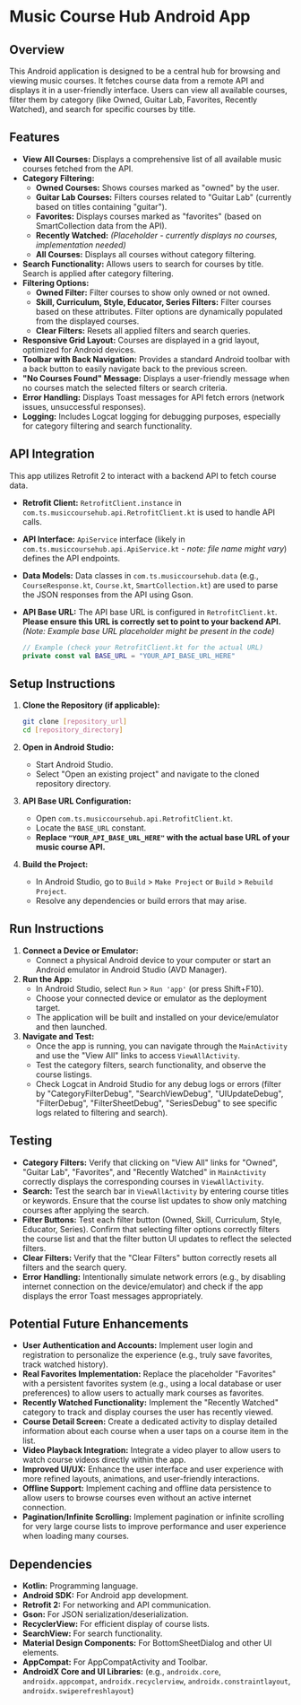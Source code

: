 # Music Course Hub Android App

## Overview

This Android application is designed to be a central hub for browsing and viewing music courses. It fetches course data from a remote API and displays it in a user-friendly interface.  Users can view all available courses, filter them by category (like Owned, Guitar Lab, Favorites, Recently Watched), and search for specific courses by title.

## Features

*   **View All Courses:** Displays a comprehensive list of all available music courses fetched from the API.
*   **Category Filtering:**
    *   **Owned Courses:** Shows courses marked as "owned" by the user.
    *   **Guitar Lab Courses:** Filters courses related to "Guitar Lab" (currently based on titles containing "guitar").
    *   **Favorites:**  Displays courses marked as "favorites" (based on SmartCollection data from the API).
    *   **Recently Watched:**  *(Placeholder - currently displays no courses, implementation needed)*
    *   **All Courses:**  Displays all courses without category filtering.
*   **Search Functionality:** Allows users to search for courses by title. Search is applied after category filtering.
*   **Filtering Options:**
    *   **Owned Filter:** Filter courses to show only owned or not owned.
    *   **Skill, Curriculum, Style, Educator, Series Filters:**  Filter courses based on these attributes. Filter options are dynamically populated from the displayed courses.
    *   **Clear Filters:** Resets all applied filters and search queries.
*   **Responsive Grid Layout:** Courses are displayed in a grid layout, optimized for Android devices.
*   **Toolbar with Back Navigation:**  Provides a standard Android toolbar with a back button to easily navigate back to the previous screen.
*   **"No Courses Found" Message:**  Displays a user-friendly message when no courses match the selected filters or search criteria.
*   **Error Handling:** Displays Toast messages for API fetch errors (network issues, unsuccessful responses).
*   **Logging:** Includes Logcat logging for debugging purposes, especially for category filtering and search functionality.

## API Integration

This app utilizes Retrofit 2 to interact with a backend API to fetch course data.

*   **Retrofit Client:**  `RetrofitClient.instance` in `com.ts.musiccoursehub.api.RetrofitClient.kt` is used to handle API calls.
*   **API Interface:** `ApiService` interface (likely in `com.ts.musiccoursehub.api.ApiService.kt` - *note: file name might vary*) defines the API endpoints.
*   **Data Models:** Data classes in `com.ts.musiccoursehub.data` (e.g., `CourseResponse.kt`, `Course.kt`, `SmartCollection.kt`) are used to parse the JSON responses from the API using Gson.
*   **API Base URL:**  The API base URL is configured in `RetrofitClient.kt`.  **Please ensure this URL is correctly set to point to your backend API.**  *(Note:  Example base URL placeholder might be present in the code)*

    ```kotlin
    // Example (check your RetrofitClient.kt for the actual URL)
    private const val BASE_URL = "YOUR_API_BASE_URL_HERE"
    ```

## Setup Instructions

1.  **Clone the Repository (if applicable):**
    ```bash
    git clone [repository_url]
    cd [repository_directory]
    ```
2.  **Open in Android Studio:**
    *   Start Android Studio.
    *   Select "Open an existing project" and navigate to the cloned repository directory.
3.  **API Base URL Configuration:**
    *   Open `com.ts.musiccoursehub.api.RetrofitClient.kt`.
    *   Locate the `BASE_URL` constant.
    *   **Replace `"YOUR_API_BASE_URL_HERE"` with the actual base URL of your music course API.**

4.  **Build the Project:**
    *   In Android Studio, go to `Build` > `Make Project` or `Build` > `Rebuild Project`.
    *   Resolve any dependencies or build errors that may arise.

## Run Instructions

1.  **Connect a Device or Emulator:**
    *   Connect a physical Android device to your computer or start an Android emulator in Android Studio (AVD Manager).
2.  **Run the App:**
    *   In Android Studio, select `Run` > `Run 'app'` (or press Shift+F10).
    *   Choose your connected device or emulator as the deployment target.
    *   The application will be built and installed on your device/emulator and then launched.
3.  **Navigate and Test:**
    *   Once the app is running, you can navigate through the `MainActivity` and use the "View All" links to access `ViewAllActivity`.
    *   Test the category filters, search functionality, and observe the course listings.
    *   Check Logcat in Android Studio for any debug logs or errors (filter by "CategoryFilterDebug", "SearchViewDebug", "UIUpdateDebug", "FilterDebug", "FilterSheetDebug", "SeriesDebug" to see specific logs related to filtering and search).

## Testing

*   **Category Filters:** Verify that clicking on "View All" links for "Owned", "Guitar Lab", "Favorites", and "Recently Watched" in `MainActivity` correctly displays the corresponding courses in `ViewAllActivity`.
*   **Search:** Test the search bar in `ViewAllActivity` by entering course titles or keywords. Ensure that the course list updates to show only matching courses after applying the search.
*   **Filter Buttons:** Test each filter button (Owned, Skill, Curriculum, Style, Educator, Series).  Confirm that selecting filter options correctly filters the course list and that the filter button UI updates to reflect the selected filters.
*   **Clear Filters:** Verify that the "Clear Filters" button correctly resets all filters and the search query.
*   **Error Handling:** Intentionally simulate network errors (e.g., by disabling internet connection on the device/emulator) and check if the app displays the error Toast messages appropriately.

## Potential Future Enhancements

*   **User Authentication and Accounts:** Implement user login and registration to personalize the experience (e.g., truly save favorites, track watched history).
*   **Real Favorites Implementation:** Replace the placeholder "Favorites" with a persistent favorites system (e.g., using a local database or user preferences) to allow users to actually mark courses as favorites.
*   **Recently Watched Functionality:** Implement the "Recently Watched" category to track and display courses the user has recently viewed.
*   **Course Detail Screen:** Create a dedicated activity to display detailed information about each course when a user taps on a course item in the list.
*   **Video Playback Integration:** Integrate a video player to allow users to watch course videos directly within the app.
*   **Improved UI/UX:** Enhance the user interface and user experience with more refined layouts, animations, and user-friendly interactions.
*   **Offline Support:** Implement caching and offline data persistence to allow users to browse courses even without an active internet connection.
*   **Pagination/Infinite Scrolling:** Implement pagination or infinite scrolling for very large course lists to improve performance and user experience when loading many courses.

## Dependencies

*   **Kotlin:** Programming language.
*   **Android SDK:** For Android app development.
*   **Retrofit 2:** For networking and API communication.
*   **Gson:** For JSON serialization/deserialization.
*   **RecyclerView:** For efficient display of course lists.
*   **SearchView:** For search functionality.
*   **Material Design Components:** For BottomSheetDialog and other UI elements.
*   **AppCompat:** For AppCompatActivity and Toolbar.
*   **AndroidX Core and UI Libraries:** (e.g., `androidx.core`, `androidx.appcompat`, `androidx.recyclerview`, `androidx.constraintlayout`, `androidx.swiperefreshlayout`)
